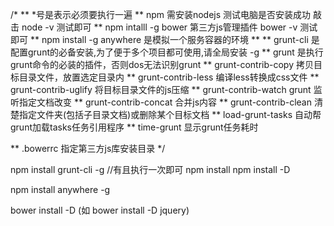 /*
** *号是表示必须要执行一遍
** npm 需安装nodejs 测试电脑是否安装成功 敲击 node -v 测试即可
** npm intalll -g bower 第三方js管理插件 bower -v 测试即可
** npm install -g anywhere 是模拟一个服务容器的环境
** 
** grunt-cli 是配置grunt的必备安装,为了便于多个项目都可使用,请全局安装 -g
** grunt    是执行grunt命令的必装的插件，否则dos无法识别grunt
** grunt-contrib-copy 拷贝目标目录文件，放置选定目录内
** grunt-contrib-less 编译less转换成css文件
** grunt-contrib-uglify 将目标目录文件的js压缩
** grunt-contrib-watch grunt 监听指定文档改变
** grunt-contrib-concat 合并js内容
** grunt-contrib-clean 清楚指定文件夹(包括子目录文档)或删除某个目标文档
** load-grunt-tasks 自动帮grunt加载tasks任务引用程序
** time-grunt 显示grunt任务耗时

** .bowerrc 指定第三方js库安装目录
*/

npm install grunt-cli -g    //有且执行一次即可
npm install
npm install -D <plugin name> 

npm install anywhere -g

bower install -D <js plugin>  (如 bower install -D jquery)
